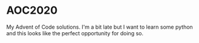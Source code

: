 # AOC2020 
My Advent of Code solutions. I'm a bit late but I want to learn some python
and this looks like the perfect opportunity for doing so.
